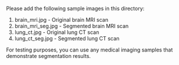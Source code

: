 Please add the following sample images in this directory:
1. brain_mri.jpg - Original brain MRI scan
2. brain_mri_seg.jpg - Segmented brain MRI scan
3. lung_ct.jpg - Original lung CT scan
4. lung_ct_seg.jpg - Segmented lung CT scan

For testing purposes, you can use any medical imaging samples that demonstrate segmentation results.
